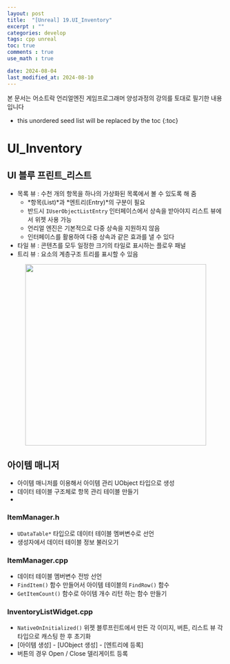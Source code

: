 ```yaml
---
layout: post
title:  "[Unreal] 19.UI_Inventory"
excerpt : ""
categories: develop
tags: cpp unreal
toc: true
comments : true
use_math : true

date: 2024-08-04
last_modified_at: 2024-08-10
---
```

> <span style="font-size: 80%">
본 문서는 어소트락 언리얼엔진 게임프로그래머 양성과정의 강의를 토대로 필기한 내용입니다 </span>

<!--more-->

* this unordered seed list will be replaced by the toc
{:toc}

<!-- <p align = "center">
  <img src ="https://github.com/user-attachments/assets/3b3d3969-f050-4a56-afde-3a731370edfb" width = 520>
</p> -->

# UI_Inventory

## UI 블루 프린트_리스트
- 목록 뷰 : 수천 개의 항목을 하나의 가상화된 목록에서 볼 수 있도록 해 줌
  - *항목(List)*과 *엔트리(Entry)*의 구분이 필요
  - 반드시 `IUserObjectListEntry` 인터페이스에서 상속을 받아야지 리스트 뷰에서 위젯 사용 가능
  - 언리얼 엔진은 기본적으로 다중 상속을 지원하지 않음
  - 인터페이스를 활용하여 다중 상속과 같은 효과를 낼 수 있다
- 타일 뷰 : 콘텐츠를 모두 일정한 크기의 타일로 표시하는 플로우 패널
- 트리 뷰 : 요소의 계층구조 트리를 표시할 수 있음

<p align = "center">
  <img src ="https://github.com/user-attachments/assets/ac106776-483b-47b4-9634-e3172424189d" width = 420>
</p>

## 아이템 매니저
- 아이템 매니저를 이용해서 아이템 관리 UObject 타입으로 생성
- 데이터 테이블 구조체로 항목 관리 테이블 만들기
-  

### ItemManager.h
- `UDataTable*` 타입으로 데이터 테이블 멤버변수로 선언
- 생성자에서 데이터 테이블 정보 불러오기

### ItemManager.cpp
- 데이터 테이블 멤버변수 전방 선언 
- `FindItem()` 함수 만들어서 아이템 테이블의 `FindRow()` 함수 
- `GetItemCount()` 함수로 아이템 개수 리턴 하는 함수 만들기

### InventoryListWidget.cpp
- `NativeOnInitialized()` 위젯 블루프린트에서 만든 각 이미지, 버튼, 리스트 뷰 각 타입으로 캐스팅 한 후 초기화
- [아이템 생성] - [UObject 생성] - [엔트리에 등록]
- 버튼의 경우 Open / Close 델리게이트 등록